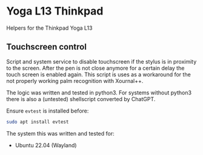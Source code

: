 # Yoga L13 Thinkpad

Helpers for the Thinkpad Yoga L13

## Touchscreen control

Script and system service to disable touchscreen if the stylus is in proximity to the screen. After the pen is not close anymore for a certain delay the touch screen is enabled again. This script is uses as a workaround for the not properly working palm recognition with Xournal++.

The logic was written and tested in python3. For systems without python3 there is also a (untested) shellscript converted by ChatGPT.

Ensure `evtest` is installed before:

```bash
sudo apt install evtest
```

The system this was written and tested for:

- Ubuntu 22.04 (Wayland)
